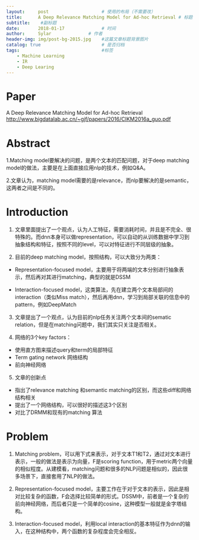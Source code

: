 ```yaml
---
layout:     post                    # 使用的布局（不需要改）
title:      A Deep Relevance Matching Model for Ad-hoc Retrieval # 标题 
subtitle:    #副标题
date:       2018-01-17              # 时间
author:     Sylar              # 作者
header-img: img/post-bg-2015.jpg    #这篇文章标题背景图片
catalog: true                       # 是否归档
tags:                               #标签
    - Machine Learning
    - IR
    - Deep Learing
---
```

# Paper
A Deep Relevance Matching Model for Ad-hoc Retrieval
http://www.bigdatalab.ac.cn/~gjf/papers/2016/CIKM2016a_guo.pdf

# Abstract
1.Matching model要解决的问题，是两个文本的匹配问题，对于deep matching model的做法，主要是在上面直接应用nlp的技术，例如Q&A。

2.文章认为，matching model需要的是relevance，而nlp要解决的是semantic，这两者之间是不同的。

# Introduction

1. 文章里面提出了一个观点，认为人工特征，需要消耗时间，并且是不完全、很特殊的。而dnn本身可以做representation，可以自动的从训练数据中学习到抽象结构和特征，按照不同的level，可以对特征进行不同层级的抽象。

2. 目前的deep matching model，按照结构，可以大致分为两类：

+ Representation-focused model，主要用于将两端的文本分别进行抽象表示，然后再对其进行matching，典型的就是DSSM

+ Interaction-focused model，这类算法，先在建立两个文本局部间的interaction（类似Miss match），然后再用dnn，学习到局部关联的信息中的pattern，例如DeepMatch

3. 文章提出了一个观点，认为目前的nlp任务关注两个文本间的sematic relation，但是在matching问题中，我们其实只关注是否相关。

4. 网络的3个key factors：
+ 使用直方图来描述query和term的局部特征
+ Term gating network 网络结构
+ 前向神经网络

5. 文章的创新点
+ 指出了relevance matching 和semantic matching的区别，而这些diff和网络结构相关
+ 提出了一个网络结构，可以很好的描述这3个区别
+ 对比了DRMM和现有的matching 算法

# Problem
1. Matching problem，可以用下式来表示，对于文本T1和T2，通过对文本进行表示，一般的做法是表示为向量，F是scoring function，用于metric两个向量的相似程度。从建模看，matching问题和很多的NLP问题是相似的，因此很多场景下，直接套用了NLP的做法。

2. Representation-focused model，主要工作在于对于文本的表示，因此是相对比较复杂的函数，F会选择比较简单的形式。DSSM中，前者是一个复杂的前向神经网络，而后者只是一个简单的cosine，这种模型一般就是金字塔结构。

3. Interaction-focused model，利用local interaction的基本特征作为dnn的输入，在这种结构中，两个函数的复杂程度会完全相反。



